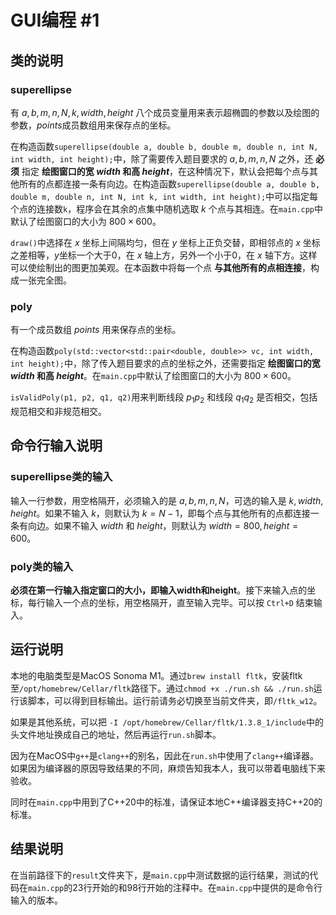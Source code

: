 # GUI编程 \#1
## 类的说明
### superellipse
有 $a,b,m,n,N, k, width, height$ 八个成员变量用来表示超椭圆的参数以及绘图的参数，$points$成员数组用来保存点的坐标。

在构造函数`superellipse(double a, double b, double m, double n, int N, int width, int height);`中，除了需要传入题目要求的 $a,b,m,n,N$ 之外，还 **必须** 指定 **绘图窗口的宽 $width$ 和高 $height$**，在这种情况下，默认会把每个点与其他所有的点都连接一条有向边。在构造函数`superellipse(double a, double b, double m, double n, int N, int k, int width, int height);`中可以指定每个点的连接数`k`，程序会在其余的点集中随机选取 $k$ 个点与其相连。在`main.cpp`中默认了绘图窗口的大小为 $800\times600$。

`draw()`中选择在 $x$ 坐标上间隔均匀，但在 $y$ 坐标上正负交替，即相邻点的 $x$ 坐标之差相等，$y$坐标一个大于0，在 $x$ 轴上方，另外一个小于0，在 $x$ 轴下方。这样可以使绘制出的图更加美观。在本函数中将每一个点 **与其他所有的点相连接**，构成一张完全图。


### poly
有一个成员数组 $points$ 用来保存点的坐标。

在构造函数`poly(std::vector<std::pair<double, double>> vc, int width, int height);`中，除了传入题目要求的点的坐标之外，还需要指定 **绘图窗口的宽 $width$ 和高 $height$**。在`main.cpp`中默认了绘图窗口的大小为 $800\times600$。

`isValidPoly(p1, p2, q1, q2)`用来判断线段 $p_1p_2$ 和线段 $q_1q_2$ 是否相交，包括规范相交和非规范相交。

## 命令行输入说明
### superellipse类的输入
输入一行参数，用空格隔开，必须输入的是 $a,b,m,n,N$，可选的输入是 $k, width, height$。如果不输入 $k$，则默认为 $k=N - 1$，即每个点与其他所有的点都连接一条有向边。如果不输入 $width$ 和 $height$，则默认为 $width=800, height=600$。

### poly类的输入
**必须在第一行输入指定窗口的大小，即输入width和height**。接下来输入点的坐标，每行输入一个点的坐标，用空格隔开，直至输入完毕。可以按 `Ctrl+D` 结束输入。

## 运行说明
本地的电脑类型是MacOS Sonoma M1。通过`brew install fltk`，安装fltk至`/opt/homebrew/Cellar/fltk`路径下。通过`chmod +x ./run.sh && ./run.sh`运行该脚本，可以得到目标输出。运行前请务必切换至当前文件夹，即`/fltk_w12`。

如果是其他系统，可以把 `-I /opt/homebrew/Cellar/fltk/1.3.8_1/include`中的头文件地址换成自己的地址，然后再运行`run.sh`脚本。

因为在MacOS中`g++`是`clang++`的别名，因此在`run.sh`中使用了`clang++`编译器。如果因为编译器的原因导致结果的不同，麻烦告知我本人，我可以带着电脑线下来验收。

同时在`main.cpp`中用到了C++20中的标准，请保证本地C++编译器支持C++20的标准。

## 结果说明
在当前路径下的`result`文件夹下，是`main.cpp`中测试数据的运行结果，测试的代码在`main.cpp`的23行开始的和98行开始的注释中。在`main.cpp`中提供的是命令行输入的版本。